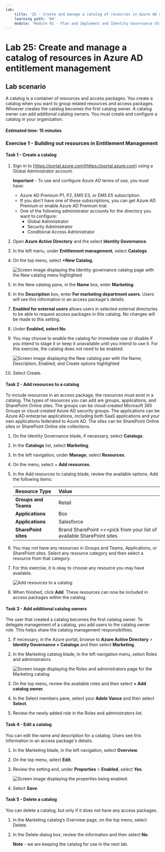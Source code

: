 ```yaml
---
lab:
    title: '25 - Create and manage a catalog of resources in Azure AD entitlement management'
    learning path: '04'
    module: 'Module 01 - Plan and Implement and Identity Governance Strategy'
---
```


# Lab 25: Create and manage a catalog of resources in Azure AD entitlement management

## Lab scenario

A catalog is a container of resources and access packages. You create a catalog when you want to group related resources and access packages. Whoever creates the catalog becomes the first catalog owner. A catalog owner can add additional catalog owners. You must create and configure a catalog in your organization.

#### Estimated time: 15 minutes

### Exercise 1 - Building out resources in Entitlement Management

#### Task 1 - Create a catalog

1. Sign in to [https://portal.azure.com](https://portal.azure.com) using a Global Administrator account.

    **Important** - To use and configure Azure AD terms of use, you must have:
    - Azure AD Premium P1, P2, EMS E3, or EMS E5 subscription.
    - If you don't have one of these subscriptions, you can get Azure AD Premium or enable Azure AD Premium trial.
    - One of the following administrator accounts for the directory you want to configure:
        - Global Administrator
        - Security Administrator
        - Conditional Access Administrator

2. Open **Azure Active Directory** and the select **Identity Governance**.

3. In the left menu, under **Entitlement management**, select **Catalogs**.

4. On the top menu, select **+New Catalog**.

    ![Screen image displaying the Identity governance catalog page with the New catalog menu highlighted ](./media/lp4-mod1-identity-governance-new-catalog.png)

5. In the New catalog pane, in the **Name** box, enter **Marketing**.

6. In the **Description** box, enter **For marketing department users**. Users will see this information in an access package's details.

7. **Enabled for external users** allows users in selected external directories to be able to request access packages in this catalog. No changes will be made to this setting.

8. Under **Enabled, select No**.

9. You may choose to enable the catalog for immediate use or disable if you intend to stage it or keep it unavailable until you intend to use it. For this exercise, the catalog does not need to be enabled.

    ![Screen image displaying the New catalog pan with the Name, Description, Enabled, and Create options highlighted](./media/lp4-mod1-new-catalog-marketing.png)

10. Select Create.

#### Task 2 - Add resources to a catalog

To include resources in an access package, the resources must exist in a catalog. The types of resources you can add are groups, applications, and SharePoint Online sites. The groups can be cloud-created Microsoft 365 Groups or cloud-created Azure AD security groups. The applications can be Azure AD enterprise applications, including both SaaS applications and your own applications federated to Azure AD. The sites can be SharePoint Online sites or SharePoint Online site collections.

1. On the Identity Governance blade, if necessary, select **Catalogs**.

2. In the **Catalogs** list, select **Marketing**.

3. In the left navigation, under **Manage**, select **Resources**.

4. On the menu, select + **Add resources**.

5. In the Add resources to catalog blade, review the available options.  Add the following items:

   | Resource Type | Value |
   | :------------- | :---------- |
   |  **Groups and Teams** | Retail |
   |  **Applications** | Box |
   |  **Applications** | Salesforce |
   |  **SharePoint sites** | Brand SharePoint <<<pick from your list of available SharePoint sites |

6. You may not have any resources in Groups and Teams, Applications, or SharePoint sites. Select any resource category and then select a resource from that category.

7. For this exercise, it is okay to choose any resource you may have available.

    ![Add resources to a catalog](./media/catalog-add-resources.png)

8. When finished, click **Add**. These resources can now be included in access packages within the catalog.

#### Task 3 - Add additional catalog owners

The user that created a catalog becomes the first catalog owner. To delegate management of a catalog, you add users to the catalog owner role. This helps share the catalog management responsibilities.

1. If necessary, in the Azure portal, browse to **Azure Active Directory** > **Identity Governance > Catalogs** and then select **Marketing**.

2. In the Marketing catalog blade, in the left navigation menu, select Roles and administrators.

    ![Screen image displaying the Roles and administrators page for the Marketing catalog](./media/lp4-mod1-catalog-roles-and-admins.png)

3. On the top menu, review the available roles and then select **+ Add catalog owner**.

4. In the Select members pane, select your **Adele Vance** and then select **Select**.

5. Review the newly added role in the Roles and administrators list.

#### Task 4 - Edit a catalog

You can edit the name and description for a catalog. Users see this information in an access package's details.

1. In the Marketing blade, in the left navigation, select **Overview**.

2. On the top menu, select **Edit**.

3. Review the setting and, under **Properties** > **Enabled**, select **Yes**.

    ![Screen image displaying the properties being enabled.](./media/lp4-mod1-edit-marketing-catalog.png)

4. Select **Save**.

#### Task 5 - Delete a catalog

You can delete a catalog, but only if it does not have any access packages.

1. In the Marketing catalog’s Overview page, on the top menu, select Delete.

2. In the Delete dialog box, review the information and then select **No**.

    **Note** - we are keeping the catalog for use in the next lab.
